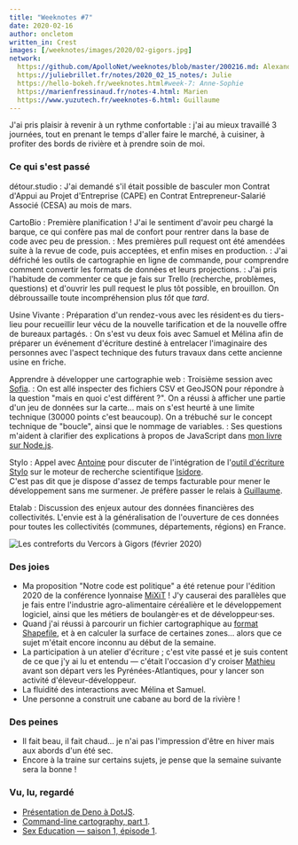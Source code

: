 ```yaml
---
title: "Weeknotes #7"
date: 2020-02-16
author: oncletom
written_in: Crest
images: [/weeknotes/images/2020/02-gigors.jpg]
network:
  https://github.com/ApolloNet/weeknotes/blob/master/200216.md: Alexandre
  https://juliebrillet.fr/notes/2020_02_15_notes/: Julie
  https://hello-bokeh.fr/weeknotes.html#week-7: Anne-Sophie
  https://marienfressinaud.fr/notes-4.html: Marien
  https://www.yuzutech.fr/weeknotes-6.html: Guillaume
---
```


J'ai pris plaisir à revenir à un rythme confortable :
j'ai au mieux travaillé 3 journées, tout en prenant le temps d'aller faire le
marché, à cuisiner, à profiter des bords de rivière et
à prendre soin de moi.

<!--more-->

### Ce qui s'est passé

détour.studio
: J'ai demandé s'il était possible de basculer mon
  Contrat d'Appui au Projet d'Entreprise (CAPE)
  en Contrat Entrepreneur-Salarié Associé (CESA) au mois de mars.

CartoBio
: Première planification ! J'ai le sentiment d'avoir peu chargé la barque,
  ce qui confère pas mal de confort pour rentrer dans la base de code
  avec peu de pression.
: Mes premières pull request ont été amendées suite à la revue de code,
  puis acceptées, et enfin mises en production.
: J'ai défriché les outils de cartographie en ligne de commande, pour
  comprendre comment convertir les formats de données et leurs projections.
: J'ai pris l'habitude de commenter ce que je fais sur Trello (recherche, problèmes, questions)
  et d'ouvrir les pull request le plus tôt possible, en brouillon.
  On débroussaille toute incompréhension plus _tôt_ que _tard_.

Usine Vivante
: Préparation d'un rendez-vous avec les résident·es du tiers-lieu
  pour recueillir leur vécu de la nouvelle tarification et de la nouvelle
  offre de bureaux partagés.
: On s'est vu deux fois avec Samuel et Mélina afin de préparer un événement
  d'écriture destiné à entrelacer l'imaginaire des personnes avec
  l'aspect technique des futurs travaux dans cette ancienne usine en friche.

Apprendre à développer une cartographie web
: Troisième session avec [Sofia].
: On est allé inspecter des fichiers CSV et GeoJSON pour répondre à la question "mais en quoi c'est différent ?".
  On a réussi à afficher une partie d'un jeu de données sur la carte… mais on s'est heurté à une limite technique
  (30000 points c'est beaucoup). On a trébuché sur le concept technique de "boucle", ainsi que le nommage de variables.
: Ses questions m'aident à clarifier des explications à propos de JavaScript
  dans [mon livre sur Node.js][nodebook].

Stylo
: Appel avec [Antoine] pour discuter de l'intégration de l'[outil d'écriture Stylo][Stylo]
  sur le moteur de recherche scientifique [Isidore].<br>
  C'est pas dit que je dispose d'assez de temps facturable pour mener
  le développement sans me surmener. Je préfère passer le relais à [Guillaume].

Etalab
: Discussion des enjeux autour des données financières des collectivités.
  L'envie est à la généralisation de l'ouverture de ces données pour toutes
  les collectivités (communes, départements, régions) en France.



![](/weeknotes/images/2020/02-gigors.jpg "Les contreforts du Vercors à Gigors (février 2020)")


### Des joies

- Ma proposition "Notre code est politique" a été retenue pour l'édition 2020
  de la conférence lyonnaise [MiXiT] ! J'y causerai des parallèles que je fais entre
  l'industrie agro-alimentaire céréalière et le développement logiciel,
  ainsi que les métiers de boulangèr·es et de développeur·ses.
- Quand j'ai réussi à parcourir un fichier cartographique au [format Shapefile][Shapefile],
  et à en calculer la surface de certaines zones… alors que ce sujet m'était
  encore inconnu au début de la semaine.
- La participation à un atelier d'écriture ; c'est vite passé et je suis
  content de ce que j'y ai lu et entendu — c'était l'occasion d'y croiser [Mathieu]
  avant son départ vers les Pyrénées-Atlantiques,
  pour y lancer son activité d'éleveur-développeur.
- La fluidité des interactions avec Mélina et Samuel.
- Une personne a construit une cabane au bord de la rivière !


### Des peines

- Il fait beau, il fait chaud… je n'ai pas l'impression d'être en hiver
  mais aux abords d'un été sec.
- Encore à la traine sur certains sujets,
  je pense que la semaine suivante sera la bonne !


### Vu, lu, regardé

- [Présentation de Deno à DotJS](https://www.youtube.com/watch?v=puXyo1jGQys).
- [Command-line cartography, part 1](https://medium.com/@mbostock/command-line-cartography-part-1-897aa8f8ca2c).
- [Sex Education — saison 1, épisode 1](https://www.netflix.com/fr-en/title/80197526).

[détour.studio]: /
[nodebook]: https://oncletom.io/node.js/chapter-03/
[Sofia]: https://twitter.com/sofiaboulaarab
[Antoine]: https://www.quaternum.net/
[Guillaume]: https://www.yuzutech.fr/
[Mathieu]: https://freepius.net/
[Stylo]: https://github.com/EcrituresNumeriques/stylo#readme
[Isidore]: https://isidore.science
[MiXiT]: https://mixitconf.org/2020/
[Shapefile]: https://fr.wikipedia.org/wiki/Shapefile
